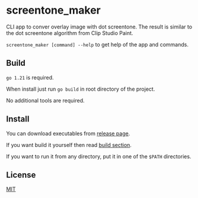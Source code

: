 # screentone_maker

CLI app to conver overlay image with dot screentone. The result is similar to the dot screentone algorithm from Clip Studio Paint.

`screentone_maker [command] --help` to get help of the app and commands.

## Build

`go 1.21` is required.

When install just run `go build` in root directory of the project.

No additional tools are required.

## Install

You can download executables from [release page](https://github.com/MangaTools/screentone_maker/releases).

If you want build it yourself then read [build section](#build).

If you want to run it from any directory, put it in one of the `$PATH` directories.

## License

[MIT](https://github.com/MangaTools/screentone_maker/blob/main/LICENSE)